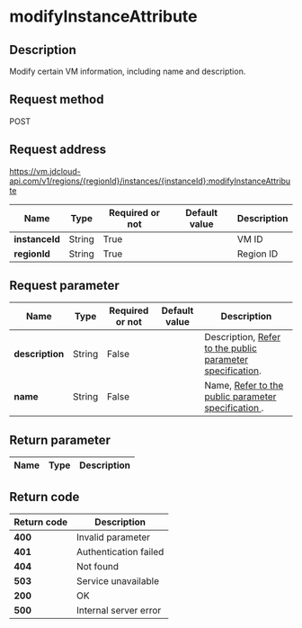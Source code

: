 # modifyInstanceAttribute


## Description
Modify certain VM information, including name and description.


## Request method
POST

## Request address
https://vm.jdcloud-api.com/v1/regions/{regionId}/instances/{instanceId}:modifyInstanceAttribute

|Name|Type|Required or not|Default value|Description|
|---|---|---|---|---|
|**instanceId**|String|True||VM ID|
|**regionId**|String|True||Region ID|

## Request parameter
|Name|Type|Required or not|Default value|Description|
|---|---|---|---|---|
|**description**|String|False||Description, <a href="https://www.jdcloud.com/help/detail/3870/isCatalog/1 ">Refer to the public parameter specification</a>.|
|**name**|String|False||Name, <a href="https://www.jdcloud.com/help/detail/3870/isCatalog/1">Refer to the public parameter specification </a>.|


## Return parameter
|Name|Type|Description|
|---|---|---|



## Return code
|Return code|Description|
|---|---|
|**400**|Invalid parameter|
|**401**|Authentication failed|
|**404**|Not found|
|**503**|Service unavailable|
|**200**|OK|
|**500**|Internal server error|
